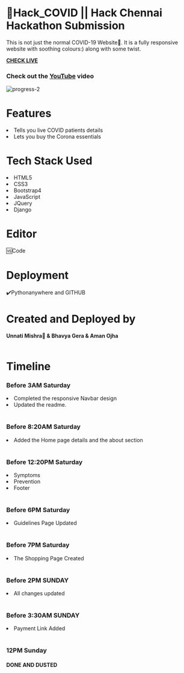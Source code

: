 #  📍Hack_COVID || Hack Chennai  Hackathon Submission

This is not just the normal COVID-19 Website📱. It is a fully responsive website with soothing colours:) along with some twist.
<br>


<b> <a href="https://hackcovid19.pythonanywhere.com/"> CHECK LIVE </a></b>
<br>
<h3>Check out the <a href="https://youtu.be/w4zkgtx_mtY">YouTube</a> video</h3>

<img src="https://i.ibb.co/GQcL9pF/progress-2.png" alt="progress-2" border="0">
<br>

<h1>Features</h1>

<li>Tells you live COVID patients details</li>
<li>Lets you buy the Corona essentials</li>

<h1>Tech Stack Used</h1>
<li>HTML5</li>
<li>CSS3</li>
<li>Bootstrap4</li>
<li>JavaScript</li>
<li>JQuery</li>
<li>Django</li>


<h1>Editor</h1>
🆚Code

<h1>Deployment</h1>✔️Pythonanywhere and GITHUB

<h1>Created and Deployed by</h1>
  <b>Unnati Mishra🙎 & Bhavya Gera & Aman Ojha</b>
  <br><br>
  
  <h1>Timeline</h1>
  
<h3>Before 3AM Saturday</h3>
<li>Completed the responsive Navbar design</li>
<li>Updated the readme.</li>
<br>

<h3>Before 8:20AM Saturday</h3>
<li> Added the Home page details and the about section</li>
<br>

<h3>Before 12:20PM Saturday</h3>
<li>Symptoms</li>
<li>Prevention</li>
<li>Footer</li>

<br>
<h3>Before 6PM Saturday</H3>
<li>Guidelines Page Updated</li>

<br>
<h3>Before 7PM Saturday</h3>
<li>The Shopping Page Created</li>

<br>
<h3> Before 2PM SUNDAY</h3>
<li>All changes updated</li>

<br>

<h3> Before 3:30AM SUNDAY</h3>
<li>Payment Link Added</li>

<BR>
  <h3> 12PM Sunday</h3>
<h4>DONE AND DUSTED</H4>
